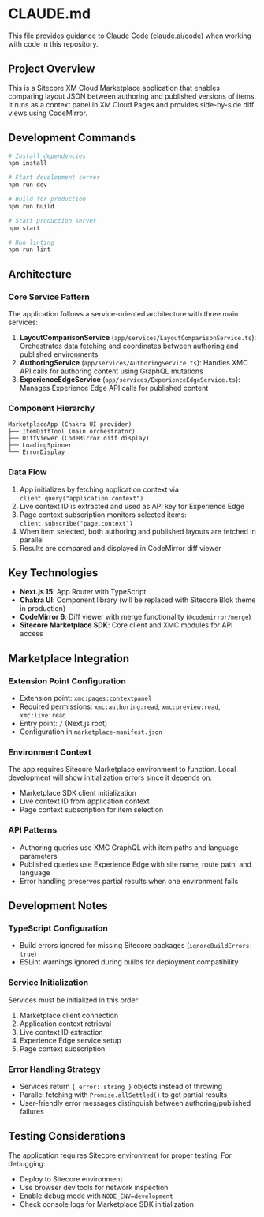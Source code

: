 # CLAUDE.md

This file provides guidance to Claude Code (claude.ai/code) when working with code in this repository.

## Project Overview

This is a Sitecore XM Cloud Marketplace application that enables comparing layout JSON between authoring and published versions of items. It runs as a context panel in XM Cloud Pages and provides side-by-side diff views using CodeMirror.

## Development Commands

```bash
# Install dependencies
npm install

# Start development server
npm run dev

# Build for production
npm run build

# Start production server
npm start

# Run linting
npm run lint
```

## Architecture

### Core Service Pattern
The application follows a service-oriented architecture with three main services:

1. **LayoutComparisonService** (`app/services/LayoutComparisonService.ts`): Orchestrates data fetching and coordinates between authoring and published environments
2. **AuthoringService** (`app/services/AuthoringService.ts`): Handles XMC API calls for authoring content using GraphQL mutations
3. **ExperienceEdgeService** (`app/services/ExperienceEdgeService.ts`): Manages Experience Edge API calls for published content

### Component Hierarchy
```
MarketplaceApp (Chakra UI provider)
├── ItemDiffTool (main orchestrator)
├── DiffViewer (CodeMirror diff display)
├── LoadingSpinner
└── ErrorDisplay
```

### Data Flow
1. App initializes by fetching application context via `client.query("application.context")`
2. Live context ID is extracted and used as API key for Experience Edge
3. Page context subscription monitors selected items: `client.subscribe("page.context")`
4. When item selected, both authoring and published layouts are fetched in parallel
5. Results are compared and displayed in CodeMirror diff viewer

## Key Technologies

- **Next.js 15**: App Router with TypeScript
- **Chakra UI**: Component library (will be replaced with Sitecore Blok theme in production)
- **CodeMirror 6**: Diff viewer with merge functionality (`@codemirror/merge`)
- **Sitecore Marketplace SDK**: Core client and XMC modules for API access

## Marketplace Integration

### Extension Point Configuration
- Extension point: `xmc:pages:contextpanel`
- Required permissions: `xmc:authoring:read`, `xmc:preview:read`, `xmc:live:read`
- Entry point: `/` (Next.js root)
- Configuration in `marketplace-manifest.json`

### Environment Context
The app requires Sitecore Marketplace environment to function. Local development will show initialization errors since it depends on:
- Marketplace SDK client initialization
- Live context ID from application context
- Page context subscription for item selection

### API Patterns
- Authoring queries use XMC GraphQL with item paths and language parameters
- Published queries use Experience Edge with site name, route path, and language
- Error handling preserves partial results when one environment fails

## Development Notes

### TypeScript Configuration
- Build errors ignored for missing Sitecore packages (`ignoreBuildErrors: true`)
- ESLint warnings ignored during builds for deployment compatibility

### Service Initialization
Services must be initialized in this order:
1. Marketplace client connection
2. Application context retrieval
3. Live context ID extraction
4. Experience Edge service setup
5. Page context subscription

### Error Handling Strategy
- Services return `{ error: string }` objects instead of throwing
- Parallel fetching with `Promise.allSettled()` to get partial results
- User-friendly error messages distinguish between authoring/published failures

## Testing Considerations

The application requires Sitecore environment for proper testing. For debugging:
- Deploy to Sitecore environment
- Use browser dev tools for network inspection
- Enable debug mode with `NODE_ENV=development`
- Check console logs for Marketplace SDK initialization